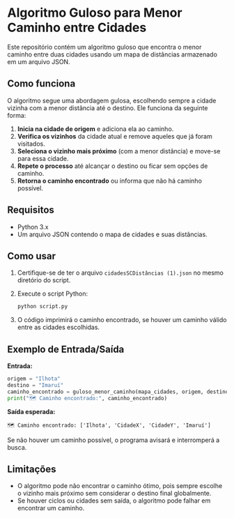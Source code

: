 ﻿# Algoritmo Guloso para Menor Caminho entre Cidades

Este repositório contém um algoritmo guloso que encontra o menor caminho entre duas cidades usando um mapa de distâncias armazenado em um arquivo JSON.

## Como funciona

O algoritmo segue uma abordagem gulosa, escolhendo sempre a cidade vizinha com a menor distância até o destino. Ele funciona da seguinte forma:

1. **Inicia na cidade de origem** e adiciona ela ao caminho.
2. **Verifica os vizinhos** da cidade atual e remove aqueles que já foram visitados.
3. **Seleciona o vizinho mais próximo** (com a menor distância) e move-se para essa cidade.
4. **Repete o processo** até alcançar o destino ou ficar sem opções de caminho.
5. **Retorna o caminho encontrado** ou informa que não há caminho possível.

## Requisitos

- Python 3.x
- Um arquivo JSON contendo o mapa de cidades e suas distâncias.

## Como usar

1. Certifique-se de ter o arquivo `cidadesSCDistâncias (1).json` no mesmo diretório do script.
2. Execute o script Python:

   ```sh
   python script.py
   ```

3. O código imprimirá o caminho encontrado, se houver um caminho válido entre as cidades escolhidas.

## Exemplo de Entrada/Saída

**Entrada:**

```python
origem = "Ilhota"
destino = "Imaruí"
caminho_encontrado = guloso_menor_caminho(mapa_cidades, origem, destino)
print("🗺️ Caminho encontrado:", caminho_encontrado)
```

**Saída esperada:**

```
🗺️ Caminho encontrado: ['Ilhota', 'CidadeX', 'CidadeY', 'Imaruí']
```

Se não houver um caminho possível, o programa avisará e interromperá a busca.

## Limitações

- O algoritmo pode não encontrar o caminho ótimo, pois sempre escolhe o vizinho mais próximo sem considerar o destino final globalmente.
- Se houver ciclos ou cidades sem saída, o algoritmo pode falhar em encontrar um caminho.
